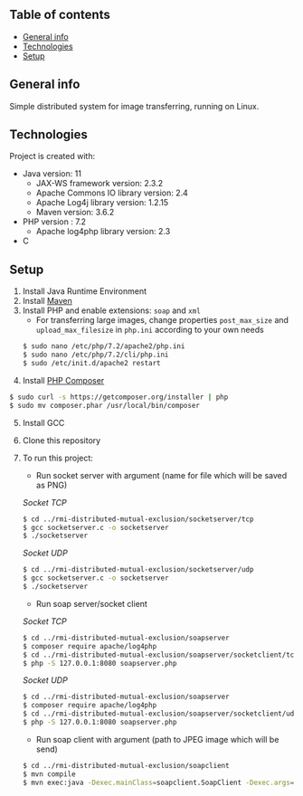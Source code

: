 ## Table of contents
* [General info](#general-info)
* [Technologies](#technologies)
* [Setup](#setup)

## General info
Simple distributed system for image transferring, running on Linux.

## Technologies
Project is created with:
* Java version: 11
	* JAX-WS framework version: 2.3.2
	* Apache Commons IO library version: 2.4
	* Apache Log4j library version: 1.2.15
	* Maven version: 3.6.2
* PHP version : 7.2
	* Apache log4php library version: 2.3
* C

## Setup
1. Install Java Runtime Environment
2. Install [Maven](https://maven.apache.org/install.html)
3. Install PHP and enable extensions: `soap` and `xml`
   - For transferring large images, change properties `post_max_size` and `upload_max_filesize` in `php.ini` according to your own needs
   ```bash
   $ sudo nano /etc/php/7.2/apache2/php.ini
   $ sudo nano /etc/php/7.2/cli/php.ini
   $ sudo /etc/init.d/apache2 restart
   ```
4. Install [PHP Composer](https://getcomposer.org)
```bash
$ sudo curl -s https://getcomposer.org/installer | php
$ sudo mv composer.phar /usr/local/bin/composer
```
5. Install GCC
6. Clone this repository
7. To run this project:
    - Run socket server with argument (name for file which will be saved as PNG)
    
    *Socket TCP*
    ```bash
    $ cd ../rmi-distributed-mutual-exclusion/socketserver/tcp
    $ gcc socketserver.c -o socketserver
    $ ./socketserver
    ```
    *Socket UDP*
    ```bash
    $ cd ../rmi-distributed-mutual-exclusion/socketserver/udp
    $ gcc socketserver.c -o socketserver
    $ ./socketserver
    ```
    - Run soap server/socket client
    
    *Socket TCP*
    ```bash
    $ cd ../rmi-distributed-mutual-exclusion/soapserver
    $ composer require apache/log4php
    $ cd ../rmi-distributed-mutual-exclusion/soapserver/socketclient/tcp
    $ php -S 127.0.0.1:8080 soapserver.php
    ```
    *Socket UDP*
    ```bash
    $ cd ../rmi-distributed-mutual-exclusion/soapserver
    $ composer require apache/log4php
    $ cd ../rmi-distributed-mutual-exclusion/soapserver/socketclient/udp
    $ php -S 127.0.0.1:8080 soapserver.php
    ```
    - Run soap client with argument (path to JPEG image which will be send)
    ```bash
    $ cd ../rmi-distributed-mutual-exclusion/soapclient
    $ mvn compile
    $ mvn exec:java -Dexec.mainClass=soapclient.SoapClient -Dexec.args='/path/to/image.jpg'
    ```
